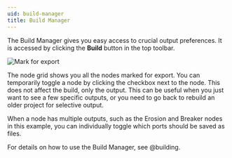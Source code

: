 ```yaml
---
uid: build-manager
title: Build Manager
---
```


The Build Manager gives you easy access to crucial output preferences. It is accessed by clicking the **Build** button in the top toolbar.

![Mark for export](/images/ui/Intro-Build.webp)

The node grid shows you all the nodes marked for export. You can temporarily toggle a node by clicking the checkbox next to the node. This does not affect the build, only the output. This can be useful when you just want to see a few specific outputs, or you need to go back to rebuild an older project for selective output.

When a node has multiple outputs, such as the Erosion and Breaker nodes in this example, you can individually toggle which ports should be saved as files.

For details on how to use the Build Manager, see @building.
